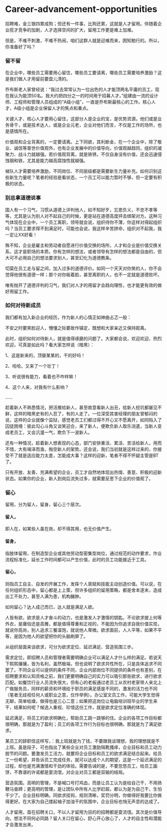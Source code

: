 # Career-advancement-opportunities

招聘难，金三银四累成狗；但还有一件事，比狗还累，这就是人才留用。伴随着企业揽才竞争的加剧，人才选择空间的扩大，留用工作更是难上加难。

但是，不难不刺激，不难不热闹，咱们这群人就是迎难而来，困知勉行的。所以，你准备好了吗？

### 留不留

在企业中，哪些员工需要用心留住，哪些员工要请离，哪些员工需要培养激励？这是我们做人才用留前要盘儿清的。

乔布斯老人家曾经说：“我过去常常认为一位出色的人才能顶两名平庸的员工，现在我认为能顶50名。我大约把四分之一的时间用于招募人才。”组建由一流的设计师、工程师和管理人员组成的“A级小组”，一直是乔布斯最核心的工作。核心人才，A级小组是企业保留人才的焦点和重点。

关键人才、核心人才要用心留住，这部分人是企业的宝，是优势资源。他们或是业务骨干，或是技术达人，或是企业元老，企业对他们而言，不仅是工作的场所，也是感情所在。

价值观和企业背离的，一定要请离。上下同欲，其利断金，在一个企业中，除了敬业、诚信等普世价值观外，也有企业发展中的价值导向，价值观越趋同，组织的凝聚力、战斗力就越强。若价值观背离，就是铁锈，不仅自身没有价值，还会迅速侵蚀钢和铁，尤其是能力越高腐蚀性就越强。

梯队人才需要培养激励，不同岗位、不同层级都是需要新生力量补充。如何识别这些新生力量呢？笔者的经验是看状态，一个员工可以能力暂时不够，但一定要有积极的状态。


### 别总拿道德说事



国人有一个习气，习惯从道德上评判他人，如不知好歹，忘恩负义，不忠不孝等等，尤其是认为别人对不起自己的时候，更是站在道德高度抨击绑架对方。这种习气体现在企业中，一个员工离职，领导就会说，组织待你不薄，你这样对得起组织吗？当员工要求得不到满足时，可能也会说，我这样辛苦拼命，组织对不起我，我一定让XX好看！

殊不知，企业是雇主和劳动者自愿进行价值交换的场所，人才和企业是价值交换关系，这才是职场的本质。你有怎样的想法，或者领导有怎样的想法都是自由的，但大可不必用自己的想法要求别人，甚至幻化为道德教条。

切莫在员工走与留之间，加入过多的道德评价。如同一个天天对你笑的人，你不会觉得他很有道德一样；那个对你板着脸，甚至离职的人，也不一定就是道德败坏。

唯有抛开了道德评判的习气，我们对人才的用留才会趋向理性，也才能更有效的做好用留工作。

### 如何对待新成员

我们都有加入新企业的经历，作为新人的心情正如神曲忐忑一般：

不安之时要笑脸迎人，懵懂之际要故作镇定，既想和大家亲近又保持距离。

此时，组织如何对待新人，就是值得琢磨的问题了。大家都会说，欢迎欢迎，热烈欢迎，可真是如此吗？看大家怎样说（暗黑）：

1、这是新来的，顶替某某的，干的好吗！

2、哈哈，又来了一个壮丁！

3、听说很有能力，看着也不咋样嘛！

4、这个人来，对我有什么影响？

……

趁着新人不熟悉情况，把活推给新人，甚至故意看新人出丑，给新人挖坑都屡见不鲜，这样的暗黑史有的人忍了，有的人走了。一位深受其害经理的朋友曾郁闷的说，这样的企业就像个监狱，感觉老员工们都过得不开心又不愿离开，如同陷入了囚徒困境：彼此勾心斗角又谈笑迎合，来了新人，便欺负新人取乐消遣，当新人变成老员工，又会沆瀣一气，欺负下一波新人。

还有一种情况，趁着新人想表现的心态，部门安排重活、累活、苦活给新人，用而不惜，大有竭泽而渔，掏空新人的架势。还会说，我们当初就是这样过来的，你接受不了就是适应能力太差，怎能成大事？这样的迎新，笔者不得不怀疑主管是BT了。

只有开放、友善、充满希望的企业，员工才自然地体现出热情、善意、积极的迎新状态。如果你的企业，新人到岗后流失过多，就需要反思下企业的价值观了。



### 留心

留用，分为留人，留身，留心三个层次。

#### 留人，
即人在，如某些人虽在岗，却不得其用，也无价值产生。

#### 留身，

指肢体留用，在制造型企业或其他劳动型密集型岗位，通过规范的动作要求，作业流程标准化，延长工作时间都可以产生价值，此时的员工功能接近于工具。

#### 留心，

则指员工自主、自发的开展工作，发挥个人禀赋和技能主动创造价值。可以说，在任何组织形态中，留心都是上上策，但许多组织的留用策略，都是舍本逐末，造成出工不处力，甚至人满为患，机构臃肿。

如何留心？达人成己而已，达人就是满足人欲。

人皆有欲，欲求是人才奋斗的动力，也是激发人才激情的钥匙。不论欲求披上何等外衣，是庸俗还是高雅，都是值得尊重和正视的，不能因为你追求自我价值实现，就说你高尚，别人追求三餐温饱，就说他人卑微。欲求面前，人人平等，如果不平等，是因为他人的欲望把你的头脑刷屏了。

从组织层面来谈欲求，可分为欲求定位、延迟满足、营造氛围三步。


需求定位，即招聘人员和管理者需要明确企业可以满足人才什么样的满足。若说天下熙熙攘攘，皆为名利，虽然极端，但也说明了欲求共性所在，只是具体追求不同罢了。不同企业可以提供的条件不同，企业内部岗位不同提供的条件也有差别，在招聘要求和认知资格之前，我们更要明确自己的实力可以吸引那些欲求，进行欲求匹配。如餐饮行业人员流失很大，但有心的老板通过老员工从农村老家带人来北上广做服务员，同样的薪资和环境给于职员的满足感是不同的，激发的活力也不同（笔者无歧视任何人或职业之意，仅作举例）。办公室文员工作，可能大学生觉得无聊，简单枯燥，做得也是三心二意；如果把这岗位让电脑培训班毕业的学生来干，结果如何呢？候选人重视、珍惜这份工作，就是欲求定位准确的体现。



延迟满足，将员工的欲求明确化，帮助员工跳一跳够的住。企业的各项工作目标都很明确，那就是为了盈利；员工的各项工作行为目标也很明确，那就是为了满足欲求。



某员工的辞职信这样写，：我上班就是为了钱，不要跟我谈理想，我的理想就是不上班。虽是段子，可也指出了某些企业对员工激励隔靴搔痒，企业目标和员工动力脱节的问题。要激发员工活力，就要将企业目标和员工的欲求满足结合起来。给员工一份希望，并告诉员工完成任务，就可以达成个人的期望，这是一个延迟满足的过程，却也是充满激情和干劲的体验。需要告诫的是，不要忽悠员工，给员工画饼，不靠谱的许诺都是耍流氓，对企业对员工都是双输的结局。



营造氛围。高明的管理，不是喊口号打鸡血，而是让员工认为是给自己干，不用扬鞭马奋蹄；更高明的管理，是让团队中所有人比学赶超，都认为是为自己干，生怕干少了。企业目标明确，同欲求挂钩，规则清晰，奖罚分明，你做得好我要比你做得更好。在大家为自己搂起袖子加油干的氛围中，企业目标也悄无声息的达成了。



人才留用，首在招聘关口，不以人才留用为目的的招聘都是耍流氓。其次是价值导向，想法不同何必同路？留人关口在留心，舒心开心放心了，人才的自主性和潜能才会激发出来。

